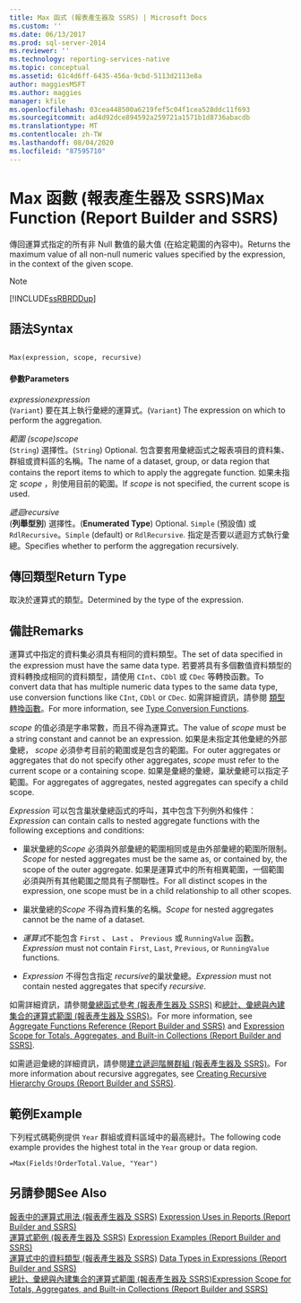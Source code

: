 ```yaml
---
title: Max 函式 (報表產生器及 SSRS) | Microsoft Docs
ms.custom: ''
ms.date: 06/13/2017
ms.prod: sql-server-2014
ms.reviewer: ''
ms.technology: reporting-services-native
ms.topic: conceptual
ms.assetid: 61c4d6ff-6435-456a-9cbd-5113d2113e8a
author: maggiesMSFT
ms.author: maggies
manager: kfile
ms.openlocfilehash: 03cea448500a6219fef5c04f1cea528ddc11f693
ms.sourcegitcommit: ad4d92dce894592a259721a1571b1d8736abacdb
ms.translationtype: MT
ms.contentlocale: zh-TW
ms.lasthandoff: 08/04/2020
ms.locfileid: "87595710"
---
```

# <a name="max-function-report-builder-and-ssrs"></a><span data-ttu-id="acd35-102">Max 函數 (報表產生器及 SSRS)</span><span class="sxs-lookup"><span data-stu-id="acd35-102">Max Function (Report Builder and SSRS)</span></span>
  <span data-ttu-id="acd35-103">傳回運算式指定的所有非 Null 數值的最大值 (在給定範圍的內容中)。</span><span class="sxs-lookup"><span data-stu-id="acd35-103">Returns the maximum value of all non-null numeric values specified by the expression, in the context of the given scope.</span></span>  
  
> [!NOTE]  
>  [!INCLUDE[ssRBRDDup](../../includes/ssrbrddup-md.md)]  
  
## <a name="syntax"></a><span data-ttu-id="acd35-104">語法</span><span class="sxs-lookup"><span data-stu-id="acd35-104">Syntax</span></span>  
  
```  
  
Max(expression, scope, recursive)  
```  
  
#### <a name="parameters"></a><span data-ttu-id="acd35-105">參數</span><span class="sxs-lookup"><span data-stu-id="acd35-105">Parameters</span></span>  
 <span data-ttu-id="acd35-106">*expression*</span><span class="sxs-lookup"><span data-stu-id="acd35-106">*expression*</span></span>  
 <span data-ttu-id="acd35-107">(`Variant`) 要在其上執行彙總的運算式。</span><span class="sxs-lookup"><span data-stu-id="acd35-107">(`Variant`) The expression on which to perform the aggregation.</span></span>  
  
 <span data-ttu-id="acd35-108">*範圍 (scope)*</span><span class="sxs-lookup"><span data-stu-id="acd35-108">*scope*</span></span>  
 <span data-ttu-id="acd35-109">(`String`) 選擇性。</span><span class="sxs-lookup"><span data-stu-id="acd35-109">(`String`) Optional.</span></span> <span data-ttu-id="acd35-110">包含要套用彙總函式之報表項目的資料集、群組或資料區的名稱。</span><span class="sxs-lookup"><span data-stu-id="acd35-110">The name of a dataset, group, or data region that contains the report items to which to apply the aggregate function.</span></span> <span data-ttu-id="acd35-111">如果未指定 *scope* ，則使用目前的範圍。</span><span class="sxs-lookup"><span data-stu-id="acd35-111">If *scope* is not specified, the current scope is used.</span></span>  
  
 <span data-ttu-id="acd35-112">*遞迴*</span><span class="sxs-lookup"><span data-stu-id="acd35-112">*recursive*</span></span>  
 <span data-ttu-id="acd35-113">(**列舉型別**) 選擇性。</span><span class="sxs-lookup"><span data-stu-id="acd35-113">(**Enumerated Type**) Optional.</span></span> <span data-ttu-id="acd35-114">`Simple` (預設值) 或 `RdlRecursive`。</span><span class="sxs-lookup"><span data-stu-id="acd35-114">`Simple` (default) or `RdlRecursive`.</span></span> <span data-ttu-id="acd35-115">指定是否要以遞迴方式執行彙總。</span><span class="sxs-lookup"><span data-stu-id="acd35-115">Specifies whether to perform the aggregation recursively.</span></span>  
  
## <a name="return-type"></a><span data-ttu-id="acd35-116">傳回類型</span><span class="sxs-lookup"><span data-stu-id="acd35-116">Return Type</span></span>  
 <span data-ttu-id="acd35-117">取決於運算式的類型。</span><span class="sxs-lookup"><span data-stu-id="acd35-117">Determined by the type of the expression.</span></span>  
  
## <a name="remarks"></a><span data-ttu-id="acd35-118">備註</span><span class="sxs-lookup"><span data-stu-id="acd35-118">Remarks</span></span>  
 <span data-ttu-id="acd35-119">運算式中指定的資料集必須具有相同的資料類型。</span><span class="sxs-lookup"><span data-stu-id="acd35-119">The set of data specified in the expression must have the same data type.</span></span> <span data-ttu-id="acd35-120">若要將具有多個數值資料類型的資料轉換成相同的資料類型，請使用 `CInt`、`CDbl` 或 `CDec` 等轉換函數。</span><span class="sxs-lookup"><span data-stu-id="acd35-120">To convert data that has multiple numeric data types to the same data type, use conversion functions like `CInt`, `CDbl` or `CDec`.</span></span> <span data-ttu-id="acd35-121">如需詳細資訊，請參閱 [類型轉換函數](https://go.microsoft.com/fwlink/?LinkId=96142)。</span><span class="sxs-lookup"><span data-stu-id="acd35-121">For more information, see [Type Conversion Functions](https://go.microsoft.com/fwlink/?LinkId=96142).</span></span>  
  
 <span data-ttu-id="acd35-122">*scope* 的值必須是字串常數，而且不得為運算式。</span><span class="sxs-lookup"><span data-stu-id="acd35-122">The value of *scope* must be a string constant and cannot be an expression.</span></span> <span data-ttu-id="acd35-123">如果是未指定其他彙總的外部彙總， *scope* 必須參考目前的範圍或是包含的範圍。</span><span class="sxs-lookup"><span data-stu-id="acd35-123">For outer aggregates or aggregates that do not specify other aggregates, *scope* must refer to the current scope or a containing scope.</span></span> <span data-ttu-id="acd35-124">如果是彙總的彙總，巢狀彙總可以指定子範圍。</span><span class="sxs-lookup"><span data-stu-id="acd35-124">For aggregates of aggregates, nested aggregates can specify a child scope.</span></span>  
  
 <span data-ttu-id="acd35-125">*Expression* 可以包含巢狀彙總函式的呼叫，其中包含下列例外和條件：</span><span class="sxs-lookup"><span data-stu-id="acd35-125">*Expression* can contain calls to nested aggregate functions with the following exceptions and conditions:</span></span>  
  
-   <span data-ttu-id="acd35-126">巢狀彙總的*Scope* 必須與外部彙總的範圍相同或是由外部彙總的範圍所限制。</span><span class="sxs-lookup"><span data-stu-id="acd35-126">*Scope* for nested aggregates must be the same as, or contained by, the scope of the outer aggregate.</span></span> <span data-ttu-id="acd35-127">如果是運算式中的所有相異範圍，一個範圍必須與所有其他範圍之間具有子關聯性。</span><span class="sxs-lookup"><span data-stu-id="acd35-127">For all distinct scopes in the expression, one scope must be in a child relationship to all other scopes.</span></span>  
  
-   <span data-ttu-id="acd35-128">巢狀彙總的*Scope* 不得為資料集的名稱。</span><span class="sxs-lookup"><span data-stu-id="acd35-128">*Scope* for nested aggregates cannot be the name of a dataset.</span></span>  
  
-   <span data-ttu-id="acd35-129">*運算式*不能包含 `First` 、 `Last` 、 `Previous` 或 `RunningValue` 函數。</span><span class="sxs-lookup"><span data-stu-id="acd35-129">*Expression* must not contain `First`, `Last`, `Previous`, or `RunningValue` functions.</span></span>  
  
-   <span data-ttu-id="acd35-130">*Expression* 不得包含指定 *recursive*的巢狀彙總。</span><span class="sxs-lookup"><span data-stu-id="acd35-130">*Expression* must not contain nested aggregates that specify *recursive*.</span></span>  
  
 <span data-ttu-id="acd35-131">如需詳細資訊，請參閱[彙總函式參考 &#40;報表產生器及 SSRS&#41;](report-builder-functions-aggregate-functions-reference.md) 和[總計、彙總與內建集合的運算式範圍 &#40;報表產生器及 SSRS&#41;](expression-scope-for-totals-aggregates-and-built-in-collections.md)。</span><span class="sxs-lookup"><span data-stu-id="acd35-131">For more information, see [Aggregate Functions Reference &#40;Report Builder and SSRS&#41;](report-builder-functions-aggregate-functions-reference.md) and [Expression Scope for Totals, Aggregates, and Built-in Collections &#40;Report Builder and SSRS&#41;](expression-scope-for-totals-aggregates-and-built-in-collections.md).</span></span>  
  
 <span data-ttu-id="acd35-132">如需遞迴彙總的詳細資訊，請參閱[建立遞迴階層群組 &#40;報表產生器及 SSRS&#41;](creating-recursive-hierarchy-groups-report-builder-and-ssrs.md)。</span><span class="sxs-lookup"><span data-stu-id="acd35-132">For more information about recursive aggregates, see [Creating Recursive Hierarchy Groups &#40;Report Builder and SSRS&#41;](creating-recursive-hierarchy-groups-report-builder-and-ssrs.md).</span></span>  
  
## <a name="example"></a><span data-ttu-id="acd35-133">範例</span><span class="sxs-lookup"><span data-stu-id="acd35-133">Example</span></span>  
 <span data-ttu-id="acd35-134">下列程式碼範例提供 `Year` 群組或資料區域中的最高總計。</span><span class="sxs-lookup"><span data-stu-id="acd35-134">The following code example provides the highest total in the `Year` group or data region.</span></span>  
  
```  
=Max(Fields!OrderTotal.Value, "Year")  
```  
  
## <a name="see-also"></a><span data-ttu-id="acd35-135">另請參閱</span><span class="sxs-lookup"><span data-stu-id="acd35-135">See Also</span></span>  
 <span data-ttu-id="acd35-136">[報表中的運算式用法 &#40;報表產生器及 SSRS&#41;](expression-uses-in-reports-report-builder-and-ssrs.md) </span><span class="sxs-lookup"><span data-stu-id="acd35-136">[Expression Uses in Reports &#40;Report Builder and SSRS&#41;](expression-uses-in-reports-report-builder-and-ssrs.md) </span></span>  
 <span data-ttu-id="acd35-137">[運算式範例 &#40;報表產生器及 SSRS&#41;](expression-examples-report-builder-and-ssrs.md) </span><span class="sxs-lookup"><span data-stu-id="acd35-137">[Expression Examples &#40;Report Builder and SSRS&#41;](expression-examples-report-builder-and-ssrs.md) </span></span>  
 <span data-ttu-id="acd35-138">[運算式中的資料類型 &#40;報表產生器及 SSRS&#41;](expressions-report-builder-and-ssrs.md) </span><span class="sxs-lookup"><span data-stu-id="acd35-138">[Data Types in Expressions &#40;Report Builder and SSRS&#41;](expressions-report-builder-and-ssrs.md) </span></span>  
 [<span data-ttu-id="acd35-139">總計、彙總與內建集合的運算式範圍 &#40;報表產生器及 SSRS&#41;</span><span class="sxs-lookup"><span data-stu-id="acd35-139">Expression Scope for Totals, Aggregates, and Built-in Collections &#40;Report Builder and SSRS&#41;</span></span>](expression-scope-for-totals-aggregates-and-built-in-collections.md)  
  
  
